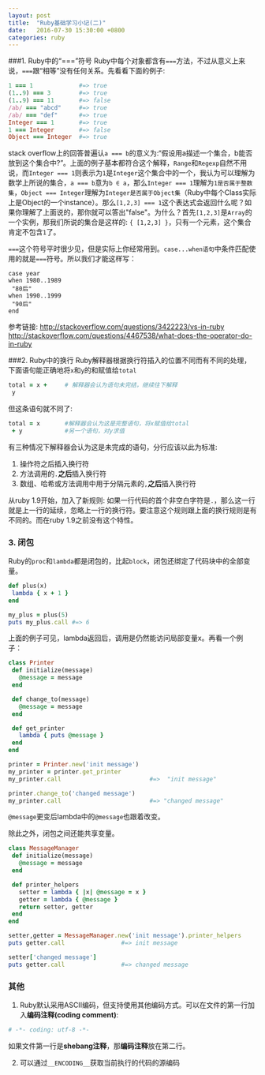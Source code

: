 ```yaml
---
layout: post
title:  "Ruby基础学习小记(二)"
date:   2016-07-30 15:30:00 +0800
categories: ruby
---
```

###1. Ruby中的“===”符号
Ruby中每个对象都含有`===`方法，不过从意义上来说，`===`跟“相等”没有任何关系。先看看下面的例子:

```Ruby
1 === 1				#=> true
(1..9) === 3 		#=> true
(1..9) === 11		#=> false
/ab/ === "abcd"		#=> true
/ab/ === "def"		#=> true
Integer === 1		#=> true
1 === Integer		#=> false
Object === Integer	#=> true
```

stack overflow上的回答普遍认`a === b`的意义为:“假设用a描述一个集合，b能否放到这个集合中?”。上面的例子基本都符合这个解释，`Range`和`Regexp`自然不用说，而`Integer === 1`则表示为`1`是`Integer`这个集合中的一个，我认为可以理解为数学上所说的集合，`a === b`意为`b ∈ a`，那么`Integer === 1`理解为`1是否属于整数集`，`Object === Integer`理解为`Integer是否属于Object集`（Ruby中每个Class实际上是Object的一个instance）。那么`[1,2,3] === 1`这个表达式会返回什么呢？如果你理解了上面说的，那你就可以答出"false"。为什么？首先`[1,2,3]`是`Array`的一个实例，那我们所说的集合是这样的: `{ [1,2,3] }`，只有一个元素，这个集合肯定不包含`1`了。

`===`这个符号平时很少见，但是实际上你经常用到。`case...when语句`中条件匹配使用的就是`===`符号。所以我们才能这样写：

```
case year
when 1980..1989
 "80后"
when 1990..1999
 "90后"
end
```

参考链接:
http://stackoverflow.com/questions/3422223/vs-in-ruby
http://stackoverflow.com/questions/4467538/what-does-the-operator-do-in-ruby


###2. Ruby中的换行
Ruby解释器根据换行符插入的位置不同而有不同的处理，下面语句能正确地将`x`和`y`的和赋值给`total`

```Ruby
total = x +		# 解释器会认为语句未完结，继续往下解释
 y
```

但这条语句就不同了:

```Ruby
total = x		#解释器会认为这是完整语句，将x赋值给total
 + y			#另一个语句，对y求值
```

有三种情况下解释器会认为这是未完成的语句，分行应该以此为标准:

1. 操作符之后插入换行符
2. 方法调用的`.`**之后**插入换行符
3. 数组、哈希或方法调用中用于分隔元素的`,`**之后**插入换行符

从ruby 1.9开始，加入了新规则: 如果一行代码的首个非空白字符是`.`，那么这一行就是上一行的延续，忽略上一行的换行符。要注意这个规则跟上面的换行规则是有不同的。而在ruby 1.9之前没有这个特性。

### 3. 闭包

Ruby的`proc`和`lambda`都是闭包的，比起`block`，闭包还绑定了代码块中的全部变量。

```ruby
def plus(x)
 lambda { x + 1 }
end

my_plus = plus(5)
puts my_plus.call #=> 6
```

上面的例子可见，lambda返回后，调用是仍然能访问局部变量x。再看一个例子：

```ruby
class Printer
 def initialize(message)
   @message = message
 end

 def change_to(message)
   @message = message
 end

 def get_printer
   lambda { puts @message }
 end
end

printer = Printer.new('init message')
my_printer = printer.get_printer
my_printer.call							#=>  "init message"

printer.change_to('changed message')
my_printer.call							#=>	"changed message"
```

`@message`更变后lambda中的`@message`也跟着改变。

除此之外，闭包之间还能共享变量。

```ruby
class MessageManager
 def initialize(message)
   @message = message
 end

 def printer_helpers
   setter = lambda { |x| @message = x }
   getter = lambda { @message }
   return setter, getter
 end
end

setter,getter = MessageManager.new('init message').printer_helpers
puts getter.call				#=> init message

setter['changed message']
puts getter.call				#=> changed message
```

### 其他
1. Ruby默认采用ASCII编码，但支持使用其他编码方式。可以在文件的第一行加入**编码注释(coding comment)**:

 ```ruby
 # -*- coding: utf-8 -*-
 ```

 如果文件第一行是**shebang注释**，那**编码注释**放在第二行。

2. 可以通过`__ENCODING__`获取当前执行的代码的源编码
